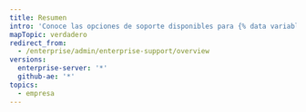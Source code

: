 ```yaml
---
title: Resumen
intro: 'Conoce las opciones de soporte disponibles para {% data variables.product.product_name %}.'
mapTopic: verdadero
redirect_from:
  - /enterprise/admin/enterprise-support/overview
versions:
  enterprise-server: '*'
  github-ae: '*'
topics:
  - empresa
---
```


